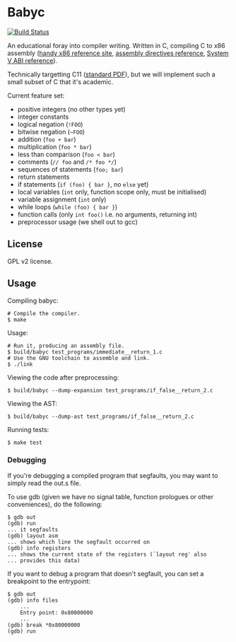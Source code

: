 # Babyc

[![Build Status](https://travis-ci.org/Wilfred/babyc.svg?branch=master)](https://travis-ci.org/Wilfred/babyc)

An educational foray into compiler writing. Written in C, compiling C
to x86 assembly
([handy x86 reference site](http://x86.renejeschke.de/),
[assembly directives reference](https://www.sourceware.org/binutils/docs-2.12/as.info/Pseudo-Ops.html),
[System V ABI reference](http://www.uclibc.org/docs/psABI-i386.pdf)).

Technically targetting C11
([standard PDF](http://www.open-std.org/jtc1/sc22/wg14/www/docs/n1570.pdf)),
but we will implement such a small subset of C that it's academic.

Current feature set:

* positive integers (no other types yet)
* integer constants
* logical negation (`!FOO`)
* bitwise negation (`~FOO`)
* addition (`foo + bar`)
* multiplication (`foo * bar`)
* less than comparison (`foo < bar`)
* comments (`// foo` and `/* foo */`)
* sequences of statements (`foo; bar`)
* return statements
* if statements (`if (foo) { bar }`, no `else` yet)
* local variables (`int` only, function scope only, must be
  initialised)
* variable assignment (`int` only)
* while loops (`while (foo) { bar }`)
* function calls (only `int foo()` i.e. no arguments, returning int)
* preprocessor usage (we shell out to gcc)

## License

GPL v2 license.

## Usage

Compiling babyc:

```
# Compile the compiler.
$ make
```

Usage:

```
# Run it, producing an assembly file.
$ build/babyc test_programs/immediate__return_1.c
# Use the GNU toolchain to assemble and link.
$ ./link
```

Viewing the code after preprocessing:

```
$ build/babyc --dump-expansion test_programs/if_false__return_2.c
```


Viewing the AST:

```
$ build/babyc --dump-ast test_programs/if_false__return_2.c
```

Running tests:

```
$ make test
```

### Debugging

If you're debugging a compiled program that segfaults, you may want to
simply read the out.s file.

To use gdb (given we have no signal table, function prologues or other
conveniences), do the following:

```
$ gdb out
(gdb) run
... it segfaults
(gdb) layout asm
... shows which line the segfault occurred on
(gdb) info registers
... shows the current state of the registers (`layout reg' also
... provides this data)
```

If you want to debug a program that doesn't segfault, you can set a
breakpoint to the entrypoint:

```
$ gdb out
(gdb) info files
    ...
    Entry point: 0x80000000
    ...
(gdb) break *0x80000000
(gdb) run
```
